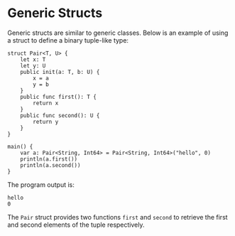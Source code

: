 # Generic Structs

Generic structs are similar to generic classes. Below is an example of using a struct to define a binary tuple-like type:

<!-- verify -->

```cangjie
struct Pair<T, U> {
    let x: T
    let y: U
    public init(a: T, b: U) {
        x = a
        y = b
    }
    public func first(): T {
        return x
    }
    public func second(): U {
        return y
    }
}

main() {
    var a: Pair<String, Int64> = Pair<String, Int64>("hello", 0)
    println(a.first())
    println(a.second())
}
```

The program output is:

```text
hello
0
```

The `Pair` struct provides two functions `first` and `second` to retrieve the first and second elements of the tuple respectively.